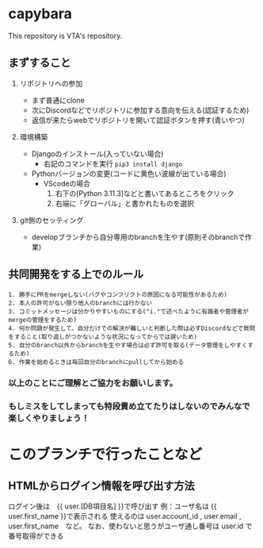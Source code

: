 # capybara
This repository is VTA's repository.

## まずすること
1. リポジトリへの参加
    * まず普通にclone
    * 次にDiscordなどでリポジトリに参加する意向を伝える(認証するため)
    * 返信が来たらwebでリポジトリを開いて認証ボタンを押す(青いやつ)

2. 環境構築
    * Djangoのインストール(入っていない場合)
        * 右記のコマンドを実行 `pip3 install django`
    * Pythonバージョンの変更(コードに黄色い波線が出ている場合)
        * VScodeの場合
            1. 右下の[Python 3.11.3]などと書いてあるところをクリック
            2. 右端に「グローバル」と書かれたものを選択

3. git側のセッティング
    * developブランチから自分専用のbranchを生やす(原則そのbranchで作業)

## 共同開発をする上でのルール
    1. 勝手にPRをmergeしない(バグやコンフリクトの原因になる可能性があるため)
    2. 本人の許可がない限り他人のbranchには行かない
    3. コミットメッセージは分かりやすいものにする("i."で述べたように有識者や管理者がmergeの管理をするため)
    4. 何か問題が発生して、自分だけでの解決が難しいと判断した際は必ずDiscordなどで質問をすること(取り返しがつかないような状況になってからでは遅いため)
    5. 自分のbranch以外からbranchを生やす場合は必ず許可を取る(データ管理をしやすくするため)
    6. 作業を始めるときは毎回自分のbranchにpullしてから始める

### 以上のことにご理解とご協力をお願いします。
### もしミスをしてしまっても特段責め立てたりはしないのでみんなで楽しくやりましょう！

# このブランチで行ったことなど
## HTMLからログイン情報を呼び出す方法
ログイン後は　{{ user.[DB項目名] }}で呼び出す 
例：ユーザ名は {{ user.first_name }}で表示される
使えるのは
user.account_id , user.email , user.first_name　など。
なお、使わないと思うがユーザ通し番号は user.id で番号取得ができる
